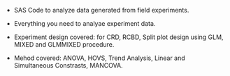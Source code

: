 * SAS Code to analyze data generated from field experiments.

* Everything you need to analyae experiment data.

* Experiment design covered: for CRD, RCBD, Split plot design using GLM, MIXED and GLMMIXED procedure.

* Mehod covered: ANOVA, HOVS, Trend Analysis, Linear and Simultaneous Constrasts, MANCOVA.
